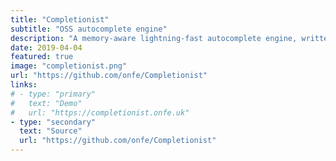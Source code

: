 ```yaml
---
title: "Completionist"
subtitle: "OSS autocomplete engine"
description: "A memory-aware lightning-fast autocomplete engine, written in C++."
date: 2019-04-04
featured: true
image: "completionist.png"
url: "https://github.com/onfe/Completionist"
links:
# - type: "primary"
#   text: "Demo"
#   url: "https://completionist.onfe.uk"
- type: "secondary"
  text: "Source"
  url: "https://github.com/onfe/Completionist"
---
```

